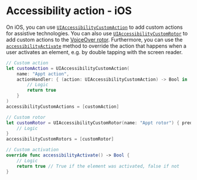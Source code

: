 # Accessibility action - iOS

On iOS, you can use [`UIAccessibilityCustomAction`](https://developer.apple.com/documentation/uikit/uiaccessibilitycustomaction) to add custom actions for assistive technologies. You can also use [`UIAccessibilityCustomRotor`](https://developer.apple.com/documentation/uikit/uiaccessibilitycustomrotor) to add custom actions to the [VoiceOver rotor](https://appt.org/en/docs/ios/features/voiceover). Furthermore, you can use the [`accessibilityActivate`](https://developer.apple.com/documentation/objectivec/nsobject/1615165-accessibilityactivate) method to override the action that happens when a user activates an element, e.g. by double tapping with the screen reader.

```swift
// Custom action
let customAction = UIAccessibilityCustomAction(
    name: "Appt action",
    actionHandler: { (action: UIAccessibilityCustomAction) -> Bool in
        // Logic
        return true
    }
)
accessibilityCustomActions = [customAction]

// Custom rotor
let customRotor = UIAccessibilityCustomRotor(name: "Appt rotor") { predicate in
    // Logic
}
accessibilityCustomRotors = [customRotor]

// Custom activation
override func accessibilityActivate() -> Bool {
    // Logic
    return true // True if the element was activated, false if not
}
```
